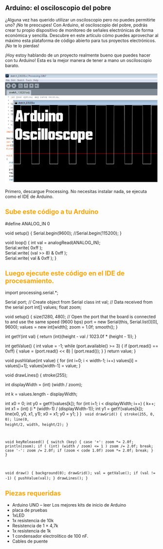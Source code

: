 ## Arduino: el osciloscopio del pobre

¿Alguna vez has querido utilizar un osciloscopio pero no puedes permitirte uno? ¡No te preocupes! Con Arduino, el osciloscopio del pobre, podrás crear tu propio dispositivo de monitoreo de señales electrónicas de forma económica y sencilla. Descubre en este artículo cómo puedes aprovechar al máximo esta plataforma de código abierto para tus proyectos electrónicos. ¡No te lo pierdas!

¡Hoy estoy hablando de un proyecto realmente bueno que puedes hacer con tu Arduino! Esta es la mejor manera de tener a mano un osciloscopio barato. 

![alt text](image.png)

Primero, descargue Processing. No necesitas instalar nada, se ejecuta como el IDE de Arduino.

##  <span style="color:orange">Sube este código a tu Arduino</span>


#define ANALOG_IN 0
 
void setup() {
  Serial.begin(9600); 
  //Serial.begin(115200); 
}
 
void loop() {
  int val = analogRead(ANALOG_IN);                                              
  Serial.write( 0xff );                                                         
  Serial.write( (val >> 8) & 0xff );                                            
  Serial.write( val & 0xff );
}

## <span style="color:orange">Luego ejecute este código en el IDE de procesamiento.</span>

import processing.serial.*;
 
Serial port;  // Create object from Serial class
int val;      // Data received from the serial port
int[] values;
float zoom;
 
void setup() 
{
  size(1280, 480);
  // Open the port that the board is connected to and use the same speed (9600 bps)
  port = new Serial(this, Serial.list()[0], 9600);
  values = new int[width];
  zoom = 1.0f;
  smooth();
}
 
int getY(int val) {
  return (int)(height - val / 1023.0f * (height - 1));
}
 
int getValue() {
  int value = -1;
  while (port.available() >= 3) {
    if (port.read() == 0xff) {
      value = (port.read() << 8) | (port.read());
    }
  }
  return value;
}
 
void pushValue(int value) {
  for (int i=0; i < width-1; i++)
    values[i] = values[i+1];
  values[width-1] = value;
}
 
void drawLines() {
  stroke(255);
  
  int displayWidth = (int) (width / zoom);
  
  int k = values.length - displayWidth;
  
  int x0 = 0;
  int y0 = getY(values[k]);
  for (int i=1; i < displayWidth; i++) {
    k++;
    int x1 = (int) (i * (width-1) / (displayWidth-1));
    int y1 = getY(values[k]);
    line(x0, y0, x1, y1);
    x0 = x1;
    y0 = y1;
  }
}
<code> 
void drawGrid() {
  stroke(255, 0, 0);
  line(0, height/2, width, height/2);
}
 
void keyReleased() {
  switch (key) {
    case '+':
      zoom *= 2.0f;
      println(zoom);
      if ( (int) (width / zoom) <= 1 )
        zoom /= 2.0f;
      break;
    case '-':
      zoom /= 2.0f;
      if (zoom < code 1.0f)
        zoom *= 2.0f;
      break;
  }
}
 
void draw()
{
  background(0);
  drawGrid();
  val = getValue();
  if (val != -1) {
    pushValue(val);
  }
  drawLines();
}
</code>

## <span style="color:orange">Piezas requeridas</span>

- Arduino UNO – leer Los mejores kits de inicio de Arduino
-  placa de pruebas
- 1xLED
- 1x resistencia de 10k
- Resistencia de 1 × 4,7k
- 1x resistencia de 1k
- 1 condensador electrolítico de 100 nF.
- Cables de puente